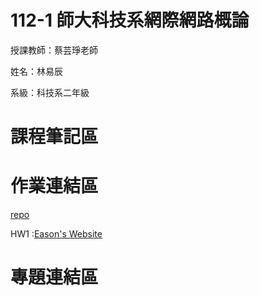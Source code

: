 # 112-1 師大科技系網際網路概論

授課教師：蔡芸琤老師

姓名：林易辰

系級：科技系二年級

# 課程筆記區

# 作業連結區
[repo](https://eason-lin0213.github.io/web/)

HW1 :[Eason's Website](https://eason-lin0213.github.io/MyWeb/)

# 專題連結區
